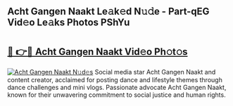 ## Acht Gangen Naakt Le𝚊k𝚎d N𝚞𝚍e - Part-qEG Vid𝚎o Le𝚊ks Photos PShYu

# <h2><a href="http://fbaxw7j.evod.top/?m=Acht+Gangen+Naakt">🔗 👉🔴 Acht Gangen Naakt Vid𝚎o Ph𝚘t𝚘s</a></h2>

[![Acht Gangen Naakt N𝚞d𝚎s](https://i.imgur.com/8V9OHl7.gif)](http://fbaxw7j.evod.top/?m=Acht+Gangen+Naakt)
Social media star Acht Gangen Naakt and content creator, acclaimed for posting dance and lifestyle themes through dance challenges and mini vlogs. Passionate advocate Acht Gangen Naakt, known for their unwavering commitment to social justice and human rights. 
